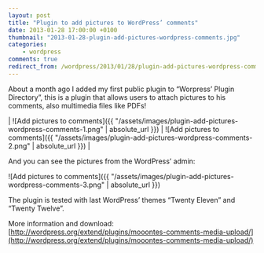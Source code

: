 ```yaml
---
layout: post
title: "Plugin to add pictures to WordPress’ comments"
date: 2013-01-28 17:00:00 +0100
thumbnail: "2013-01-28-plugin-add-pictures-wordpress-comments.jpg"
categories:
    - wordpress
comments: true
redirect_from: /wordpress/2013/01/28/plugin-add-pictures-wordpress-comments.html
---
```

About a month ago I added my first public plugin to “Worpress’ Plugin Directory”, this is a plugin that allows users to attach pictures to his comments, also multimedia files like PDFs!

| ![Add pictures to comments]({{ "/assets/images/plugin-add-pictures-wordpress-comments-1.png" | absolute_url }}) | ![Add pictures to comments]({{ "/assets/images/plugin-add-pictures-wordpress-comments-2.png" | absolute_url }}) |

And you can see the pictures from the WordPress’ admin:

![Add pictures to comments]({{ "/assets/images/plugin-add-pictures-wordpress-comments-3.png" | absolute_url }})

The plugin is tested with last WordPress’ themes “Twenty Eleven” and “Twenty Twelve”.

More information and download: [http://wordpress.org/extend/plugins/mooontes-comments-media-upload/](http://wordpress.org/extend/plugins/mooontes-comments-media-upload/)
